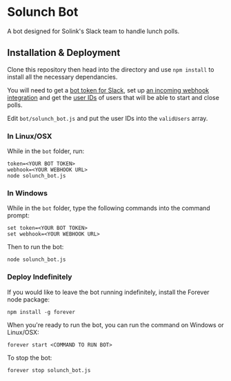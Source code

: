 # Solunch Bot

A bot designed for Solink's Slack team to handle lunch polls.

## Installation & Deployment

Clone this repository then head into the directory and use `npm install` to install all the necessary dependancies.

You will need to get a [bot token for Slack](https://my.slack.com/services/new/bot), set up [an incoming webhook integration](https://my.slack.com/services/new/incoming-webhook/) and get the [user IDs](https://api.slack.com/methods/users.list) of users that will be able to start and close polls. 

Edit `bot/solunch_bot.js` and put the user IDs into the `validUsers` array.

### In Linux/OSX

While in the `bot` folder, run:

```
token=<YOUR BOT TOKEN> 
webhook=<YOUR WEBHOOK URL> 
node solunch_bot.js
```

### In Windows

While in the `bot` folder, type the following commands into the command prompt:

```
set token=<YOUR BOT TOKEN>
set webhook=<YOUR WEBHOOK URL>
```

Then to run the bot:

```
node solunch_bot.js
```

### Deploy Indefinitely

If you would like to leave the bot running indefinitely, install the Forever node package:

```
npm install -g forever
```

When you're ready to run the bot, you can run the command on Windows or Linux/OSX:

```
forever start <COMMAND TO RUN BOT>
```

To stop the bot:

```
forever stop solunch_bot.js
```
